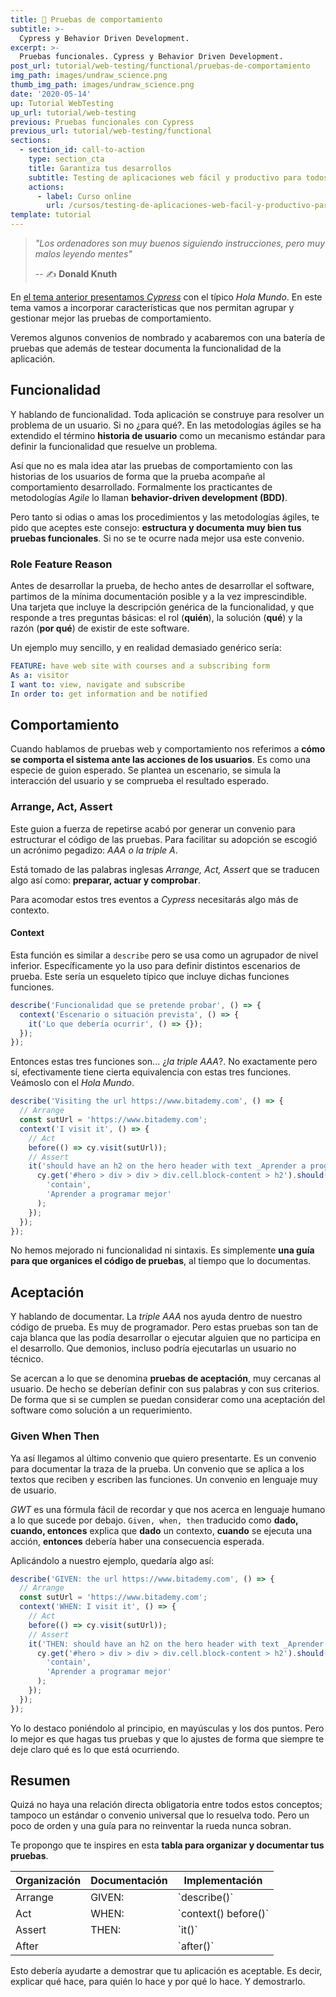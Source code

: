 ```yaml
---
title: 🎪 Pruebas de comportamiento
subtitle: >-
  Cypress y Behavior Driven Development.
excerpt: >-
  Pruebas funcionales. Cypress y Behavior Driven Development.
post_url: tutorial/web-testing/functional/pruebas-de-comportamiento
img_path: images/undraw_science.png
thumb_img_path: images/undraw_science.png
date: '2020-05-14'
up: Tutorial WebTesting
up_url: tutorial/web-testing
previous: Pruebas funcionales con Cypress
previous_url: tutorial/web-testing/functional
sections:
  - section_id: call-to-action
    type: section_cta
    title: Garantiza tus desarrollos
    subtitle: Testing de aplicaciones web fácil y productivo para todos.
    actions:
      - label: Curso online
        url: /cursos/testing-de-aplicaciones-web-facil-y-productivo-para-todos/
template: tutorial
---
```


> _"Los ordenadores son muy buenos siguiendo instrucciones, pero muy malos leyendo mentes"_
>
> -- ✍️ **Donald Knuth**

En [el tema anterior presentamos _Cypress_](https://www.bitademy.com/tutorial/web-testing/functional) con el típico _Hola Mundo_. En este tema vamos a incorporar características que nos permitan agrupar y gestionar mejor las pruebas de comportamiento.

Veremos algunos convenios de nombrado y acabaremos con una batería de pruebas que además de testear documenta la funcionalidad de la aplicación.

## Funcionalidad

Y hablando de funcionalidad. Toda aplicación se construye para resolver un problema de un usuario. Si no ¿para qué?. En las metodologías ágiles se ha extendido el término **historia de usuario** como un mecanismo estándar para definir la funcionalidad que resuelve un problema.

Así que no es mala idea atar las pruebas de comportamiento con las historias de los usuarios de forma que la prueba acompañe al comportamiento desarrollado. Formalmente los practicantes de metodologías _Agile_ lo llaman **behavior-driven development (BDD)**.

Pero tanto si odias o amas los procedimientos y las metodologías ágiles, te pido que aceptes este consejo: **estructura y documenta muy bien tus pruebas funcionales**. Si no se te ocurre nada mejor usa este convenio.

### Role Feature Reason

Antes de desarrollar la prueba, de hecho antes de desarrollar el software, partimos de la mínima documentación posible y a la vez imprescindible. Una tarjeta que incluye la descripción genérica de la funcionalidad, y que responde a tres preguntas básicas: el rol (**quién**), la solución (**qué**) y la razón (**por qué**) de existir de este software.

Un ejemplo muy sencillo, y en realidad demasiado genérico sería:

```yaml
FEATURE: have web site with courses and a subscribing form
As a: visitor
I want to: view, navigate and subscribe
In order to: get information and be notified
```

## Comportamiento

Cuando hablamos de pruebas web y comportamiento nos referimos a **cómo se comporta el sistema ante las acciones de los usuarios**. Es como una especie de guion esperado. Se plantea un escenario, se simula la interacción del usuario y se comprueba el resultado esperado.

### Arrange, Act, Assert

Este guion a fuerza de repetirse acabó por generar un convenio para estructurar el código de las pruebas. Para facilitar su adopción se escogió un acrónimo pegadizo: _AAA o la triple A_.

Está tomado de las palabras inglesas _Arrange, Act, Assert_ que se traducen algo así como: **preparar, actuar y comprobar**.

Para acomodar estos tres eventos a _Cypress_ necesitarás algo más de contexto.

#### Context

Esta función es similar a `describe` pero se usa como un agrupador de nivel inferior. Específicamente yo la uso para definir distintos escenarios de prueba. Este sería un esqueleto típico que incluye dichas funciones funciones.

```js
describe('Funcionalidad que se pretende probar', () => {
  context('Escenario o situación prevista', () => {
    it('Lo que debería ocurrir', () => {});
  });
});
```

Entonces estas tres funciones son... ¿_la triple AAA_?. No exactamente pero sí, efectivamente tiene cierta equivalencia con estas tres funciones. Veámoslo con el _Hola Mundo_.

```js
describe('Visiting the url https://www.bitademy.com', () => {
  // Arrange
  const sutUrl = 'https://www.bitademy.com';
  context('I visit it', () => {
    // Act
    before(() => cy.visit(sutUrl));
    // Assert
    it('should have an h2 on the hero header with text _Aprender a programar mejor_', () => {
      cy.get('#hero > div > div > div.cell.block-content > h2').should(
        'contain',
        'Aprender a programar mejor'
      );
    });
  });
});
```

No hemos mejorado ni funcionalidad ni sintaxis. Es simplemente **una guía para que organices el código de pruebas**, al tiempo que lo documentas.

## Aceptación

Y hablando de documentar. La _triple AAA_ nos ayuda dentro de nuestro código de prueba. Es muy de programador. Pero estas pruebas son tan de caja blanca que las podía desarrollar o ejecutar alguien que no participa en el desarrollo. Que demonios, incluso podría ejecutarlas un usuario no técnico.

Se acercan a lo que se denomina **pruebas de aceptación**, muy cercanas al usuario. De hecho se deberían definir con sus palabras y con sus criterios. De forma que si se cumplen se puedan considerar como una aceptación del software como solución a un requerimiento.

### Given When Then

Ya así llegamos al último convenio que quiero presentarte. Es un convenio para documentar la traza de la prueba. Un convenio que se aplica a los textos que reciben y escriben las funciones. Un convenio en lenguaje muy de usuario.

_GWT_ es una fórmula fácil de recordar y que nos acerca en lenguaje humano a lo que sucede por debajo. `Given, when, then` traducido como **dado, cuando, entonces** explica que **dado** un contexto, **cuando** se ejecuta una acción, **entonces** debería haber una consecuencia esperada.

Aplicándolo a nuestro ejemplo, quedaría algo así:

```js
describe('GIVEN: the url https://www.bitademy.com', () => {
  // Arrange
  const sutUrl = 'https://www.bitademy.com';
  context('WHEN: I visit it', () => {
    // Act
    before(() => cy.visit(sutUrl));
    // Assert
    it('THEN: should have an h2 on the hero header with text _Aprender a programar mejor_', () => {
      cy.get('#hero > div > div > div.cell.block-content > h2').should(
        'contain',
        'Aprender a programar mejor'
      );
    });
  });
});
```

Yo lo destaco poniéndolo al principio, en mayúsculas y los dos puntos. Pero lo mejor es que hagas tus pruebas y que lo ajustes de forma que siempre te deje claro qué es lo que está ocurriendo.

## Resumen

Quizá no haya una relación directa obligatoria entre todos estos conceptos; tampoco un estándar o convenio universal que lo resuelva todo. Pero un poco de orden y una guía para no reinventar la rueda nunca sobran.

Te propongo que te inspires en esta **tabla para organizar y documentar tus pruebas**.

<table>
  <thead>
    <tr>
      <th>Organización</th>
      <th>Documentación</th>
      <th>Implementación</th>
    </tr>
  </thead>
  <tbody>
    <tr>
      <td>Arrange</td>
      <td>GIVEN:</td>
      <td>`describe()`</td>
    </tr>
    <tr>
      <td>Act</td>
      <td>WHEN:</td>
      <td>`context() before()`</td>
    </tr>
    <tr>
      <td>Assert</td>
      <td>THEN:</td>
      <td>`it()`</td>
    </tr>
    <tr>
      <td>After</td>
      <td></td>
      <td>`after()`</td>
    </tr>
  </tbody>
  <tfoot>
  </tfoot>
</table>

Esto debería ayudarte a demostrar que tu aplicación es aceptable. Es decir, explicar qué hace, para quién lo hace y por qué lo hace. Y demostrarlo.
